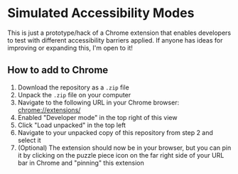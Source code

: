 # Simulated Accessibility Modes

This is just a prototype/hack of a Chrome extension that enables developers to test with different accessibility barriers applied. If anyone has ideas for improving or expanding this, I'm open to it!

## How to add to Chrome

1. Download the repository as a `.zip` file
2. Unpack the `.zip` file on your computer
3. Navigate to the following URL in your Chrome browser: [chrome://extensions/](chrome://extensions/)
4. Enabled "Developer mode" in the top right of this view
5. Click "Load unpacked" in the top left
6. Navigate to your unpacked copy of this repository from step 2 and select it
7. (Optional) The extension should now be in your browser, but you can pin it by clicking on the puzzle piece icon on the far right side of your URL bar in Chrome and "pinning" this extension
